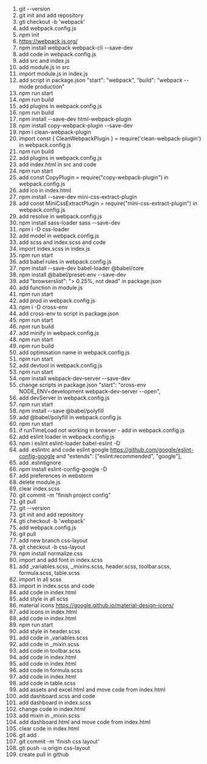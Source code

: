 1. git --version
2. git init and add repository
3. gti checkout -b 'webpack'
4. add webpack.config.js
5. npm init
6. https://webpack.js.org/
7. npm install webpack webpack-cli --save-dev
8. add code in webpack.config.js
9. add src and index.js
10. add module.js in src
11. import module.js in index.js
12. add script in package.json "start": "webpack",
    "build": "webpack --mode production"
13. npm run start
14. npm run build
15. add plugins in webpack.config.js
16. npm run build
17. npm install --save-dev html-webpack-plugin
18. npm install copy-webpack-plugin --save-dev
19. npm i clean-webpack-plugin
20. import const { CleanWebpackPlugin } = require('clean-webpack-plugin') in webpack.config.js 
21. npm run build
22. add plugins in webpack.config.js 
23. add index.html in src and code
24. npm run start
25. add const CopyPlugin = require("copy-webpack-plugin") in webpack.config.js
26. add ico in index.html
27. npm install --save-dev mini-css-extract-plugin
28. add const MiniCssExtractPlugin = require("mini-css-extract-plugin") in webpack.config.js
29. add resolve in webpack.config.js
30. npm install sass-loader sass --save-dev
31. npm i -D css-loader
32. add model in webpack.config.js
33. add scss and index.scss and code
34. import index.scss in index.js
35. npm run start
36. add babel rules in webpack.config.js
37. npm install --save-dev babel-loader @babel/core
38. npm install @babel/preset-env --save-dev
39. add "browserslist": "> 0.25%, not dead" in package.json
40. add function in module.js
41. npm run start
42. add prod in webpack.config.js
43. npm i -D cross-env
44. add cross-env to script in package.json
45. npm run start
46. npm run build
47. add minify in webpack.config.js
48. npm run start
49. npm run build
50. add optimisation name in webpack.config.js
51. npm run start
52. add devtool in webpack.config.js
53. npm run start
54. npm install webpack-dev-server --save-dev
55. change scripts in package.json "start": "cross-env NODE_ENV=development webpack-dev-server --open",
56. add devServer in webpack.config.js
57. npm run start
58. npm install --save @babel/polyfill
59. add @babel/polyfill in webpack.config.js
60. npm run start
61. if runTimeLoad not working in browser - add in webpack.config.js
62. add eslint loader in webpack.config.js
63. npm i eslint eslint-loader babel-eslint -D
64. add .eslintrc and code eslint google https://github.com/google/eslint-config-google and "extends": ["eslint:recommended", "google"],
65. add .eslintignore
66. npm install eslint-config-google -D
67. add preferences in webstorm
68. delete module.js
69. clear index.scss
70. git commit -m "finish project config"
71. git pull
72. git --version
73. git init and add repository
74. gti checkout -b 'webpack'
75. add webpack.config.js
76. git pull
77. add new branch css-layout
78. git checkout -b css-layout
79. npm install normalize.css
80. import and add font in index.scss
81. add _variables.scss, _mixins.scss, header.scss, toolbar.scss, formula.scss, table.scss
82. import in  all scss
83. import in index.scss and code
84. add code in index.html
85. add style in all scss
86. material icons https://google.github.io/material-design-icons/
87. add icons in index.html
88. add code in index.html
89. npm run start
90. add style in header.scss
91. add code in _variables.scss
92. add code in _mixin.scss
93. add code in toolbar.scss
94. add code in index.html
95. add code in index.html
96. add code in formula.scss
97. add code in index.html
98. add code in table.scss
99. add assets and excel.html and move code from index.html
100. add dashboard.scss and code
101. add dashboard in index.scss
102. change code in index.html
103. add mixin in _mixin.scss
104. add dashboard.html and move code from index.html
105. clear code in index.html
106. git add .
107. git commit -m 'finish css layout'
108. gti push -u origin css-layout
109. create pull in github